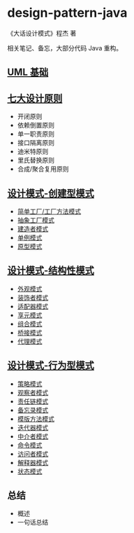 # design-pattern-java

《大话设计模式》程杰 著

相关笔记、备忘，大部分代码 Java 重构。

## [UML 基础](./document/uml.md)

## [七大设计原则](./document/design-principles.md)

+ 开闭原则
+ 依赖倒置原则
+ 单一职责原则
+ 接口隔离原则
+ 迪米特原则
+ 里氏替换原则
+ 合成/聚合复用原则

## [设计模式-创建型模式](./document/note.md#设计模式-创建型模式)

+ [简单工厂/工厂方法模式](./document/note.md#工厂方法模式-Factory-Method)
+ [抽象工厂模式](./document/note.md#抽象方法模式-Abstract-Factory)
+ [建造者模式](./document/note.md#建造者模式-Builder)
+ [单例模式](./document/note.md#单例模式-Singleton)
+ [原型模式](./document/note.md#原型模式-Prototype)

## [设计模式-结构性模式](./document/note.md#设计模式-结构性模式)

+ [外观模式](./document/note.md#外观模式-Facade)
+ [装饰者模式](./document/note.md#装饰者模式-Decorator)
+ [适配器模式](./document/note.md#适配器模式-Adapter)
+ [享元模式](./document/note.md#享元模式-Flyweight)
+ [组合模式](./document/note.md#组合模式-Composite)
+ [桥接模式](./document/note.md#桥接模式-Bridge)
+ [代理模式](./document/note.md#代理模式-Proxy)

## [设计模式-行为型模式](./document/note.md#设计模式-行为型模式)

+ [策略模式](./document/note.md#策略模式-Strategy)
+ [观察者模式](./document/note.md#观察者模式-Observer)
+ [责任链模式](./document/note.md#责任链模式-Chain-of-Responsibility)
+ [备忘录模式](./document/note.md#备忘录模式-Memento)
+ [模版方法模式](./document/note.md#模版方法模式-TemplateMethod)
+ [迭代器模式](./document/note.md#迭代器模式-Iterator)
+ [中介者模式](./document/note.md#中介者模式-Mediator)
+ [命令模式](./document/note.md#命令模式-Command)
+ [访问者模式](./document/note.md#访问者模式-Visitor)
+ [解释器模式](./document/note.md#解释器模式-Interpreter)
+ [状态模式](./document/note.md#状态模式-State)

## 总结

+ 概述
+ 一句话总结